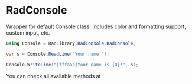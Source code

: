 # RadConsole

Wrapper for default Console class. Includes color and formatting support, custom input, etc.

```csharp
using Console = RadLibrary.RadConsole.RadConsole;

var s = Console.ReadLine("Your name:");

Console.WriteLine("[fffaaa]Your name is {0}!", s);
```

You can check all available methods at <xref href="RadLibrary.RadConsole.RadConsole" altProperty="RadConsole"/>

